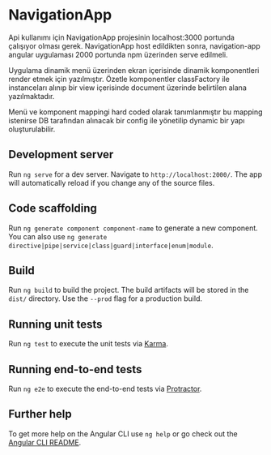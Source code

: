 # NavigationApp

Api kullanımı için NavigationApp projesinin localhost:3000 portunda çalışıyor olması gerek.
NavigationApp host edildikten sonra, navigation-app angular uygulaması 2000 portunda npm üzerinden serve edilmeli.

Uygulama dinamik menü üzerinden ekran içerisinde dinamik komponentleri render etmek için yazılmıştır.
Özetle komponentler classFactory ile instanceları alınıp bir view içerisinde document üzerinde belirtilen alana yazılmaktadır.

Menü ve komponent mappingi hard coded olarak tanımlanmıştır bu mapping istenirse DB tarafından alınacak bir config ile yönetilip dynamic bir yapı oluşturulabilir.

## Development server

Run `ng serve` for a dev server. Navigate to `http://localhost:2000/`. The app will automatically reload if you change any of the source files.

## Code scaffolding

Run `ng generate component component-name` to generate a new component. You can also use `ng generate directive|pipe|service|class|guard|interface|enum|module`.

## Build

Run `ng build` to build the project. The build artifacts will be stored in the `dist/` directory. Use the `--prod` flag for a production build.

## Running unit tests

Run `ng test` to execute the unit tests via [Karma](https://karma-runner.github.io).

## Running end-to-end tests

Run `ng e2e` to execute the end-to-end tests via [Protractor](http://www.protractortest.org/).

## Further help

To get more help on the Angular CLI use `ng help` or go check out the [Angular CLI README](https://github.com/angular/angular-cli/blob/master/README.md).

